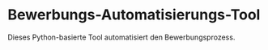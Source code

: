 # Bewerbungs-Automatisierungs-Tool
Dieses Python-basierte Tool automatisiert den Bewerbungsprozess.
